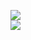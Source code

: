 [![](https://img.shields.io/badge/Made%20With-Github%20Spray-lightgrey.svg?style=for-the-badge&logo=github)](https://github.com/Annihil/github-spray#3942)  
[![](https://i.imgur.com/2DrTn0Z.gif)](https://github.com/Annihil/github-spray)